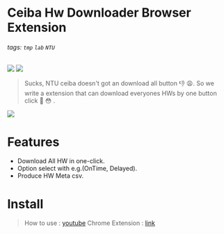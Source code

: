 # Ceiba Hw Downloader Browser Extension
###### tags: `tmp` `lab` `NTU`

![](https://img.shields.io/static/v1?label=Version&message=1.0.0&color=green)
![](https://img.shields.io/static/v1?label=Updated&message=Jul.23.2021&color=green)

> Sucks, NTU ceiba doesn't got an download all button 👎 😩. 
> So we write a extension that can download everyones HWs by one button click 💪 😳 .

![](https://i.imgur.com/GudjaoU.png)

# Features
* Download All HW in one-click.
* Option select with e.g.(OnTime, Delayed).
* Produce HW Meta csv.

# Install
> How to use : [youtube](https://youtu.be/hjQd86GJLy4)
> Chrome Extension : [link](https://chrome.google.com/webstore/detail/ntu-ceiba-hw-downloader/kneacbnlacfinpefpcmiceecgnahdngb?hl=zh-TW)
